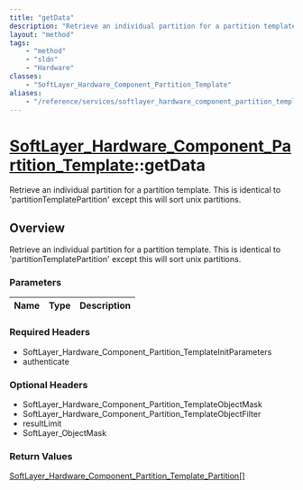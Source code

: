 ```yaml
---
title: "getData"
description: "Retrieve an individual partition for a partition template. This is identical to 'partitionTemplatePartition' except this... "
layout: "method"
tags:
    - "method"
    - "sldn"
    - "Hardware"
classes:
    - "SoftLayer_Hardware_Component_Partition_Template"
aliases:
    - "/reference/services/softlayer_hardware_component_partition_template/getData"
---
```

# [SoftLayer_Hardware_Component_Partition_Template](/reference/services/SoftLayer_Hardware_Component_Partition_Template)::getData

Retrieve an individual partition for a partition template. This is identical to 'partitionTemplatePartition' except this will sort unix partitions.


## Overview 
Retrieve an individual partition for a partition template. This is identical to 'partitionTemplatePartition' except this will sort unix partitions.

### Parameters 
|Name | Type | Description |
| --- | --- | --- |


### Required Headers
* SoftLayer_Hardware_Component_Partition_TemplateInitParameters
* authenticate

### Optional Headers
* SoftLayer_Hardware_Component_Partition_TemplateObjectMask
* SoftLayer_Hardware_Component_Partition_TemplateObjectFilter
* resultLimit
* SoftLayer_ObjectMask

### Return Values
<a href='/reference/datatypes/SoftLayer_Hardware_Component_Partition_Template_Partition'>SoftLayer_Hardware_Component_Partition_Template_Partition[] </a>

